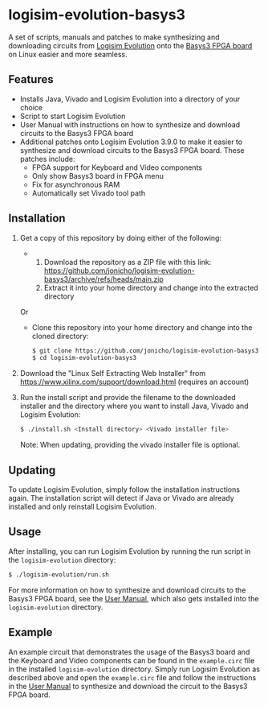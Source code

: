 # logisim-evolution-basys3

A set of scripts, manuals and patches to make synthesizing and downloading circuits from [Logisim Evolution](https://github.com/logisim-evolution/logisim-evolution) onto the [Basys3 FPGA board](https://digilent.com/reference/programmable-logic/basys-3/start) on Linux easier and more seamless.

## Features
- Installs Java, Vivado and Logisim Evolution into a directory of your choice
- Script to start Logisim Evolution
- User Manual with instructions on how to synthesize and download circuits to the Basys3 FPGA board
- Additional patches onto Logisim Evolution 3.9.0 to make it easier to synthesize and download circuits to the Basys3 FPGA board. These patches include:
    - FPGA support for Keyboard and Video components
    - Only show Basys3 board in FPGA menu
    - Fix for asynchronous RAM
    - Automatically set Vivado tool path

## Installation
1. Get a copy of this repository by doing either of the following:
    - 1. Download the repository as a ZIP file with this link: https://github.com/jonicho/logisim-evolution-basys3/archive/refs/heads/main.zip
      2. Extract it into your home directory and change into the extracted directory

   Or
    - Clone this repository into your home directory and change into the cloned directory:
        ```bash
        $ git clone https://github.com/jonicho/logisim-evolution-basys3
        $ cd logisim-evolution-basys3
        ```
3. Download the "Linux Self Extracting Web Installer" from https://www.xilinx.com/support/download.html (requires an account)
4. Run the install script and provide the filename to the downloaded installer and the directory where you want to install Java, Vivado and Logisim Evolution:
    ```bash
    $ ./install.sh <Install directory> <Vivado installer file>
    ```
    Note: When updating, providing the vivado installer file is optional.

## Updating
To update Logisim Evolution, simply follow the installation instructions again. The installation script will detect if Java or Vivado are already installed and only reinstall Logisim Evolution.

## Usage
After installing, you can run Logisim Evolution by running the run script in the `logisim-evolution` directory:
```bash
$ ./logisim-evolution/run.sh
```
For more information on how to synthesize and download circuits to the Basys3 FPGA board, see the [User Manual](USER_MANUAL.md), which also gets installed into the `logisim-evolution` directory.

## Example
An example circuit that demonstrates the usage of the Basys3 board and the Keyboard and Video components can be found in the `example.circ` file in the installed `logisim-evolution` directory. Simply run Logisim Evolution as described above and open the `example.circ` file and follow the instructions in the [User Manual](USER_MANUAL.md) to synthesize and download the circuit to the Basys3 FPGA board.
